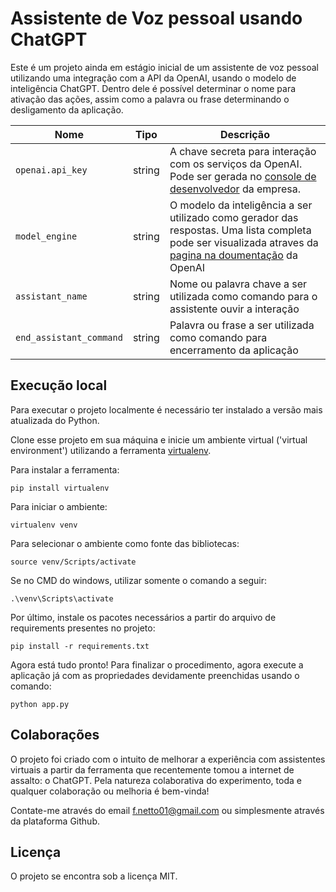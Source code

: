 Assistente de Voz pessoal usando ChatGPT
========================================

Este é um projeto ainda em estágio inicial de um assistente de voz pessoal utilizando uma integração com a API da OpenAI, usando o modelo de inteligência ChatGPT. Dentro dele é possível determinar o nome para ativação das ações, assim como a palavra ou frase determinando o desligamento da aplicação.

|Nome|Tipo|Descrição|
|----|----|---------|
|`openai.api_key`|string|A chave secreta para interação com os serviços da OpenAI. Pode ser gerada no [console de desenvolvedor](https://platform.openai.com/account/api-keys) da empresa.|
|`model_engine`|string|O modelo da inteligência a ser utilizado como gerador das respostas. Uma lista completa pode ser visualizada atraves da [pagina na doumentação](https://platform.openai.com/docs/models) da OpenAI|
|`assistant_name`|string|Nome ou palavra chave a ser utilizada como comando para o assistente ouvir a interação|
|`end_assistant_command`|string|Palavra ou frase a ser utilizada como comando para encerramento da aplicação|

## Execução local

Para executar o projeto localmente é necessário ter instalado a versão mais atualizada do Python.

Clone esse projeto em sua máquina e inicie um ambiente virtual ('virtual environment') utilizando a ferramenta [virtualenv](https://virtualenv.pypa.io/en/latest/).

Para instalar a ferramenta:
```
pip install virtualenv
```

Para iniciar o ambiente:
```
virtualenv venv
```

Para selecionar o ambiente como fonte das bibliotecas:
```
source venv/Scripts/activate
```

Se no CMD do windows, utilizar somente o comando a seguir:
```
.\venv\Scripts\activate
```

Por último, instale os pacotes necessários a partir do arquivo de requirements presentes no projeto:
```
pip install -r requirements.txt
```

Agora está tudo pronto! Para finalizar o procedimento, agora execute a aplicação já com as propriedades devidamente preenchidas usando o comando:
```
python app.py
```


## Colaborações

O projeto foi criado com o intuito de melhorar a experiência com assistentes virtuais a partir da ferramenta que recentemente tomou a internet de assalto: o ChatGPT. Pela natureza colaborativa do experimento, toda e qualquer colaboração ou melhoria é bem-vinda!

Contate-me através do email f.netto01@gmail.com ou simplesmente através da plataforma Github.

## Licença

O projeto se encontra sob a licença MIT.